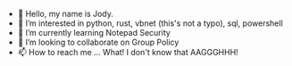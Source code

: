 - 👋 Hello, my name is Jody.
- 👀 I’m interested in python, rust, vbnet (this's not a typo), sql, powershell
- 🌱 I’m currently learning Notepad Security
- 💞️ I’m looking to collaborate on Group Policy
- 📫 How to reach me ...  What! I don't know that  AAGGGHHH!

<!---
xspow/xspow is a ✨ special ✨ repository because its `README.md` (this file) appears on your GitHub profile.
You can click the Preview link to take a look at your changes.
--->
